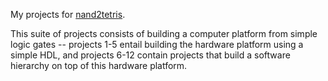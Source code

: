My projects for [nand2tetris](https://www.nand2tetris.org/).

This suite of projects consists of building a computer platform from simple logic gates -- projects 1-5 entail building the hardware platform using a simple HDL, and projects 6-12 contain projects that build a software hierarchy on top of this hardware platform.
